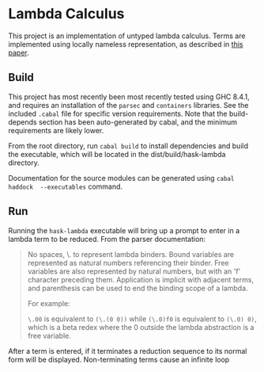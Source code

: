 # Lambda Calculus  
This project is an implementation of untyped lambda calculus.  Terms are 
implemented using locally nameless representation, as described in 
[this paper](https://www.chargueraud.org/research/2009/ln/main.pdf).  

## Build
This project has most recently been most recently tested using GHC 8.4.1, and 
requires an installation of the `parsec`  and `containers` libraries.  See 
the included `.cabal` file for specific version requirements.  Note that the 
build-depends section has been auto-generated by cabal, and the minimum 
requirements are likely lower.  

From the root directory, run `cabal build` to install dependencies and build 
the executable, which will be located in the dist/build/hask-lambda 
directory.  

Documentation for the source modules can be generated using `cabal haddock 
--executables` command.

## Run
Running the `hask-lambda` executable will bring up a prompt to enter in a lambda 
term to be reduced.  From the parser documentation:

> No spaces, \\. to represent lambda binders.  Bound variables are 
> represented as natural numbers referencing their binder.  Free variables 
> are also represented by natural numbers, but with an 'f' character 
> preceding them.  Application is implicit with adjacent terms, and 
> parenthesis can be used to end the binding scope of a lambda.  
> 
> For example:  
> 
> `\.00` is equivalent to `(\.(0 0))` while `(\.0)f0` is equivalent to 
> `(\.0) 0)`, which is a beta redex where the 0 outside the lambda 
> abstraction is a free variable.

After a term is entered, if it terminates a reduction sequence to its normal 
form will be displayed.  Non-terminating terms cause an infinite loop
